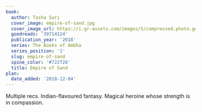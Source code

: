 ```yaml
---
book:
  author: Tasha Suri
  cover_image: empire-of-sand.jpg
  cover_image_url: https://i.gr-assets.com/images/S/compressed.photo.goodreads.com/books/1572543111l/39714124._SX98_.jpg
  goodreads: '39714124'
  publication_year: '2018'
  series: The Books of Ambha
  series_position: '1'
  slug: empire-of-sand
  spine_color: '#722f26'
  title: Empire of Sand
plan:
  date_added: '2018-12-04'
---
```


Multiple recs. Indian-flavoured fantasy. Magical heroine whose strength is in compassion.
